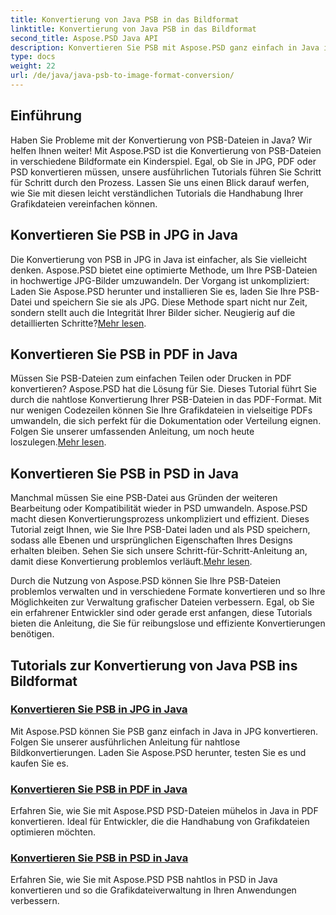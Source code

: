 ```yaml
---
title: Konvertierung von Java PSB in das Bildformat
linktitle: Konvertierung von Java PSB in das Bildformat
second_title: Aspose.PSD Java API
description: Konvertieren Sie PSB mit Aspose.PSD ganz einfach in Java in JPG, PDF und PSD. Folgen Sie unseren Tutorials für nahtlose Bildkonvertierungen und verbessern Sie Ihre Projekte.
type: docs
weight: 22
url: /de/java/java-psb-to-image-format-conversion/
---
```

## Einführung
Haben Sie Probleme mit der Konvertierung von PSB-Dateien in Java? Wir helfen Ihnen weiter! Mit Aspose.PSD ist die Konvertierung von PSB-Dateien in verschiedene Bildformate ein Kinderspiel. Egal, ob Sie in JPG, PDF oder PSD konvertieren müssen, unsere ausführlichen Tutorials führen Sie Schritt für Schritt durch den Prozess. Lassen Sie uns einen Blick darauf werfen, wie Sie mit diesen leicht verständlichen Tutorials die Handhabung Ihrer Grafikdateien vereinfachen können.

## Konvertieren Sie PSB in JPG in Java

 Die Konvertierung von PSB in JPG in Java ist einfacher, als Sie vielleicht denken. Aspose.PSD bietet eine optimierte Methode, um Ihre PSB-Dateien in hochwertige JPG-Bilder umzuwandeln. Der Vorgang ist unkompliziert: Laden Sie Aspose.PSD herunter und installieren Sie es, laden Sie Ihre PSB-Datei und speichern Sie sie als JPG. Diese Methode spart nicht nur Zeit, sondern stellt auch die Integrität Ihrer Bilder sicher. Neugierig auf die detaillierten Schritte?[Mehr lesen](./convert-psb-to-jpg-java/).

## Konvertieren Sie PSB in PDF in Java

Müssen Sie PSB-Dateien zum einfachen Teilen oder Drucken in PDF konvertieren? Aspose.PSD hat die Lösung für Sie. Dieses Tutorial führt Sie durch die nahtlose Konvertierung Ihrer PSB-Dateien in das PDF-Format. Mit nur wenigen Codezeilen können Sie Ihre Grafikdateien in vielseitige PDFs umwandeln, die sich perfekt für die Dokumentation oder Verteilung eignen. Folgen Sie unserer umfassenden Anleitung, um noch heute loszulegen.[Mehr lesen](./convert-psb-to-pdf-java/).

## Konvertieren Sie PSB in PSD in Java

 Manchmal müssen Sie eine PSB-Datei aus Gründen der weiteren Bearbeitung oder Kompatibilität wieder in PSD umwandeln. Aspose.PSD macht diesen Konvertierungsprozess unkompliziert und effizient. Dieses Tutorial zeigt Ihnen, wie Sie Ihre PSB-Datei laden und als PSD speichern, sodass alle Ebenen und ursprünglichen Eigenschaften Ihres Designs erhalten bleiben. Sehen Sie sich unsere Schritt-für-Schritt-Anleitung an, damit diese Konvertierung problemlos verläuft.[Mehr lesen](./convert-psb-to-psd-java/).

Durch die Nutzung von Aspose.PSD können Sie Ihre PSB-Dateien problemlos verwalten und in verschiedene Formate konvertieren und so Ihre Möglichkeiten zur Verwaltung grafischer Dateien verbessern. Egal, ob Sie ein erfahrener Entwickler sind oder gerade erst anfangen, diese Tutorials bieten die Anleitung, die Sie für reibungslose und effiziente Konvertierungen benötigen.

## Tutorials zur Konvertierung von Java PSB ins Bildformat
### [Konvertieren Sie PSB in JPG in Java](./convert-psb-to-jpg-java/)
Mit Aspose.PSD können Sie PSB ganz einfach in Java in JPG konvertieren. Folgen Sie unserer ausführlichen Anleitung für nahtlose Bildkonvertierungen. Laden Sie Aspose.PSD herunter, testen Sie es und kaufen Sie es.
### [Konvertieren Sie PSB in PDF in Java](./convert-psb-to-pdf-java/)
Erfahren Sie, wie Sie mit Aspose.PSD PSD-Dateien mühelos in Java in PDF konvertieren. Ideal für Entwickler, die die Handhabung von Grafikdateien optimieren möchten.
### [Konvertieren Sie PSB in PSD in Java](./convert-psb-to-psd-java/)
Erfahren Sie, wie Sie mit Aspose.PSD PSB nahtlos in PSD in Java konvertieren und so die Grafikdateiverwaltung in Ihren Anwendungen verbessern.